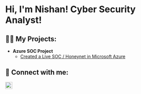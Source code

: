 <h1>Hi, I'm Nishan! Cyber Security Analyst! </a></h1>

<h2>👨‍💻 My Projects:</h2>

- <b>Azure SOC Project</b>
  - [Created a Live SOC / Honeynet in Microsoft Azure](https://github.com/nishanrajmulik1/Cloud-SOC-Honeynet)


<h2> 🤳 Connect with me:</h2>


[<img align="left" alt="NishanRajmulik | LinkedIn" width="22px" src="https://cdn.jsdelivr.net/npm/simple-icons@v3/icons/linkedin.svg" />][linkedin]


[linkedin]: https://www.linkedin.com/in/nishan-r-590586200


<!--
**nishanrajmulik/nishanrajmulik1** is a ✨ _special_ ✨ repository because its `README.md` (this file) appears on your GitHub profile.

Here are some ideas to get you started:

- 🔭 I’m currently working on ...
- 🌱 I’m currently learning ...
- 👯 I’m looking to collaborate on ...
- 🤔 I’m looking for help with ...
- 💬 Ask me about ...
- 📫 How to reach me: ...
- 😄 Pronouns: ...
- ⚡ Fun fact: ...
-->
